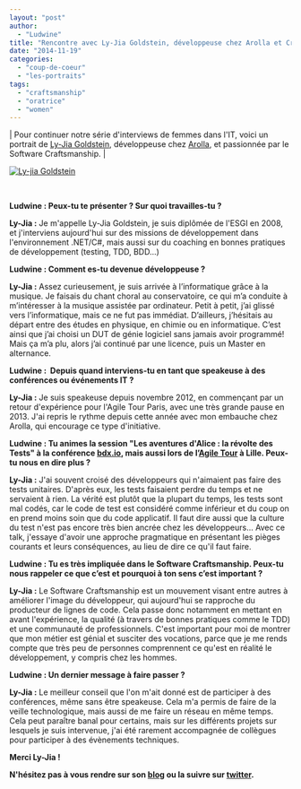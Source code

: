 ```yaml
---
layout: "post"
author: 
  - "Ludwine"
title: "Rencontre avec Ly-Jia Goldstein, développeuse chez Arolla et Craftsmanship addict"
date: "2014-11-19"
categories: 
  - "coup-de-coeur"
  - "les-portraits"
tags: 
  - "craftsmanship"
  - "oratrice"
  - "women"
---
```


| Pour continuer notre série d'interviews de femmes dans l'IT, voici un portrait de [Ly-Jia Goldstein](https://twitter.com/Ly_Jia "twitter"), développeuse chez [Arolla](http://www.arolla.fr/), et passionnée par le Software Craftsmanship. |

[![Ly-jia Goldstein](/assets/2014/11/2014-11-19-rencontre-avec-ly-jia-goldstein-developpeuse-chez-arolla-et-craftsmanship-addict/Ly-jia-Goldstein-298x300.jpg)](/assets/2014/11/2014-11-19-rencontre-avec-ly-jia-goldstein-developpeuse-chez-arolla-et-craftsmanship-addict/Ly-jia-Goldstein.jpg)

 

**Ludwine : Peux-tu te présenter ? Sur quoi travailles-tu ?**

**Ly-Jia :** Je m'appelle Ly-Jia Goldstein, je suis diplômée de l'ESGI en 2008, et j'interviens aujourd'hui sur des missions de développement dans l'environnement .NET/C#, mais aussi sur du coaching en bonnes pratiques de développement (testing, TDD, BDD...)

**Ludwine : Comment es-tu devenue développeuse ?**

**Ly-Jia :** Assez curieusement, je suis arrivée à l’informatique grâce à la musique. Je faisais du chant choral au conservatoire, ce qui m’a conduite à m’intéresser à la musique assistée par ordinateur. Petit à petit, j’ai glissé vers l’informatique, mais ce ne fut pas immédiat. D’ailleurs, j’hésitais au départ entre des études en physique, en chimie ou en informatique. C’est ainsi que j’ai choisi un DUT de génie logiciel sans jamais avoir programmé! Mais ça m’a plu, alors j’ai continué par une licence, puis un Master en alternance.

**Ludwine :  Depuis quand interviens-tu en tant que speakeuse à des conférences ou événements IT ?**

**Ly-Jia :** Je suis speakeuse depuis novembre 2012, en commençant par un retour d'expérience pour l'Agile Tour Paris, avec une très grande pause en 2013. J'ai repris le rythme depuis cette année avec mon embauche chez Arolla, qui encourage ce type d'initiative.

**Ludwine : Tu animes la session "Les aventures d'Alice : la révolte des Tests" à la conférence [bdx.io](http://www.bdx.io/#!/home "bdx.io"), mais aussi lors de l’[Agile Tour](http://at2014.agiletour.org/) à Lille. Peux-tu nous en dire plus ?**

**Ly-Jia :** J'ai souvent croisé des développeurs qui n'aimaient pas faire des tests unitaires. D'après eux, les tests faisaient perdre du temps et ne servaient à rien. La vérité est plutôt que la plupart du temps, les tests sont mal codés, car le code de test est considéré comme inférieur et du coup on en prend moins soin que du code applicatif. Il faut dire aussi que la culture du test n'est pas encore très bien ancrée chez les développeurs... Avec ce talk, j'essaye d'avoir une approche pragmatique en présentant les pièges courants et leurs conséquences, au lieu de dire ce qu'il faut faire.

**Ludwine : Tu es très impliquée dans le Software Craftsmanship. Peux-tu nous rappeler ce que c’est et pourquoi à ton sens c’est important ?**

**Ly-Jia :** Le Software Craftsmanship est un mouvement visant entre autres à améliorer l'image du développeur, qui aujourd'hui se rapproche du producteur de lignes de code. Cela passe donc notamment en mettant en avant l'expérience, la qualité (à travers de bonnes pratiques comme le TDD) et une communauté de professionnels. C'est important pour moi de montrer que mon métier est génial et susciter des vocations, parce que je me rends compte que très peu de personnes comprennent ce qu'est en réalité le développement, y compris chez les hommes.

**Ludwine : Un dernier message à faire passer ?**

**Ly-Jia :** Le meilleur conseil que l'on m'ait donné est de participer à des conférences, même sans être speakeuse. Cela m'a permis de faire de la veille technologique, mais aussi de me faire un réseau en même temps. Cela peut paraître banal pour certains, mais sur les différents projets sur lesquels je suis intervenue, j'ai été rarement accompagnée de collègues pour participer à des évènements techniques.

**Merci Ly-Jia !**

**N'hésitez pas à vous rendre sur son [blog](http://lyjia.net/ "blog") ou la suivre sur [twitter](https://twitter.com/Ly_Jia "twitter").**
